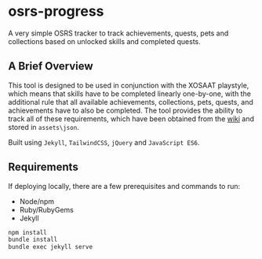 # osrs-progress

A very simple OSRS tracker to track achievements, quests, pets and collections based on unlocked skills and completed quests.

## A Brief Overview

This tool is designed to be used in conjunction with the XOSAAT playstyle, which means that skills have to be completed linearly one-by-one, with the additional rule that all available achievements, collections, pets, quests, and achievements have to also be completed.  The tool provides the ability to track all of these requirements, which have been obtained from the [wiki](https://oldschool.runescape.wiki/) and stored in `assets\json`.

Built using `Jekyll`, `TailwindCSS`, `jQuery` and `JavaScript ES6`. 

## Requirements

If deploying locally, there are a few prerequisites and commands to run:

- Node/npm
- Ruby/RubyGems
- Jekyll

``` bash
npm install
bundle install
bundle exec jekyll serve
```
